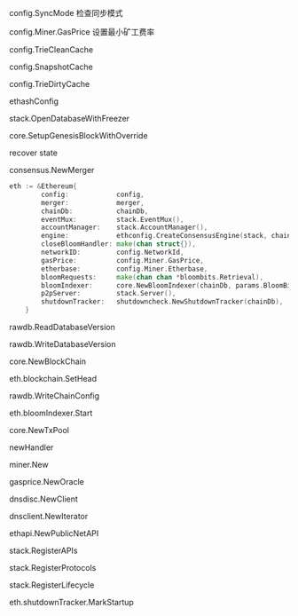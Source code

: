 config.SyncMode 检查同步模式

config.Miner.GasPrice 设置最小矿工费率

config.TrieCleanCache

config.SnapshotCache

config.TrieDirtyCache

ethashConfig

stack.OpenDatabaseWithFreezer

core.SetupGenesisBlockWithOverride

recover state

consensus.NewMerger

```go
eth := &Ethereum{
		config:            config,
		merger:            merger,
		chainDb:           chainDb,
		eventMux:          stack.EventMux(),
		accountManager:    stack.AccountManager(),
		engine:            ethconfig.CreateConsensusEngine(stack, chainConfig, &ethashConfig, config.Miner.Notify, config.Miner.Noverify, chainDb),
		closeBloomHandler: make(chan struct{}),
		networkID:         config.NetworkId,
		gasPrice:          config.Miner.GasPrice,
		etherbase:         config.Miner.Etherbase,
		bloomRequests:     make(chan chan *bloombits.Retrieval),
		bloomIndexer:      core.NewBloomIndexer(chainDb, params.BloomBitsBlocks, params.BloomConfirms),
		p2pServer:         stack.Server(),
		shutdownTracker:   shutdowncheck.NewShutdownTracker(chainDb),
	}
```

rawdb.ReadDatabaseVersion

rawdb.WriteDatabaseVersion

core.NewBlockChain

eth.blockchain.SetHead

rawdb.WriteChainConfig

eth.bloomIndexer.Start

core.NewTxPool

newHandler

miner.New

gasprice.NewOracle

dnsdisc.NewClient

dnsclient.NewIterator

ethapi.NewPublicNetAPI

stack.RegisterAPIs

stack.RegisterProtocols

stack.RegisterLifecycle

eth.shutdownTracker.MarkStartup





